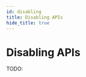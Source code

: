 ```yaml
---
id: disabling
title: Disabling APIs
hide_title: true
---
```


<!-- COPY DOCS -->
<!-- ./thirdpartyemailpassword/docs/advanced-customizations/apis-override/disabling.md -->

# Disabling APIs

TODO:

